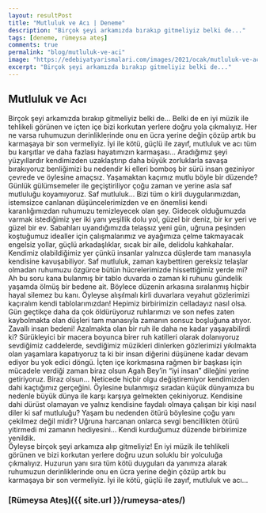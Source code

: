 ```yaml
---
layout: resultPost
title: "Mutluluk ve Acı | Deneme"
description: "Birçok şeyi arkamızda bırakıp gitmeliyiz belki de..."
tags: [deneme, rümeysa ateş]
comments: true
permalink: "blog/mutluluk-ve-aci"
image: "https://edebiyatyarismalari.com/images/2021/ocak/mutluluk-ve-aci.jpeg"
excerpt: "Birçok şeyi arkamızda bırakıp gitmeliyiz belki de..."
---
```


## Mutluluk ve Acı
Birçok şeyi arkamızda bırakıp gitmeliyiz belki de... Belki de en iyi müzik ile tehlikeli görünen ve içten içe bizi korkutan yerlere doğru yola çıkmalıyız. Her ne varsa ruhumuzun derinliklerinde onu en ücra yerine değin çözüp artık bu karmaşaya bir son vermeliyiz. İyi ile kötü, güçlü ile zayıf, mutluluk ve acı tüm bu karşıtlar ve daha fazlası hayatımızın karmaşası... Aradığımız şeyi yüzyıllardır kendimizden uzaklaştırıp daha büyük zorluklarla savaşa bırakıyoruz benliğimizi bu nedendir ki elleri bomboş bir sürü insan geziniyor çevrede ve öylesine amaçsız. Yaşamaktan kaçımız mutlu böyle bir düzende? Günlük gülümsemeler ile geçiştiriliyor çoğu zaman ve yerine asla saf mutluluğu koyamıyoruz. Saf mutluluk... Bizi tüm o kirli duygularımızdan, istemsizce canlanan düşüncelerimizden ve en önemlisi kendi karanlığımızdan ruhumuzu temizleyecek olan şey. Gidecek olduğumuzda varmak istediğimiz yer iki yanı yeşillik dolu yol, güzel bir deniz, bir kır yeri ve güzel bir ev. Sabahları uyandığımızda telaşsız yeni gün, uğruna peşinden koştuğumuz idealler için çalışmalarımız ve ayağımıza çelme takmayacak engelsiz yollar, güçlü arkadaşlıklar, sıcak bir aile, delidolu kahkahalar. Kendimiz olabildiğimiz yer çünkü insanlar yalnızca düşlerde tam manasıyla kendisine kavuşabiliyor. Saf mutluluk, zaman kaybettiren gereksiz telaşlar olmadan ruhumuzu özgürce bütün hücrelerimizde hissettiğimiz yerde mi? Ah bu soru kana bulanmış bir tablo duvarda o zaman ki ruhunu gündelik yaşamda ölmüş bir bedene ait. Böylece düzenin arkasına sıralanmış hiçbir hayal silemez bu kanı. Öyleyse alışılmalı kirli duvarlara veyahut gözlerimizi kaçıralım kendi tablolarımızdan! Hepimiz birbirimizin celladayız nasıl olsa. Gün geçtikçe daha da çok öldürüyoruz ruhlarımızı ve son nefes zaten kaybolmakta olan düşleri tam manasıyla zamanın sonsuz boşluğuna atıyor. Zavallı insan bedeni! Azalmakta olan bir ruh ile daha ne kadar yaşayabilirdi ki? Sürükleyici bir macera boyunca birer ruh katilleri olarak dolanıyoruz sevdiğimiz caddelerde, sevdiğimiz müzikleri dinlerken gözlerimizi yıkılmakta olan yaşamlara kapatıyoruz ta ki bir insan diğerini düşünene kadar devam ediyor bu yok edici döngü. İçten içe korkmasına rağmen bir başkası için mücadele verdiği zaman biraz olsun Agah Bey’in “iyi insan” dileğini yerine getiriyoruz. Biraz olsun... Neticede hiçbir olgu değiştiremiyor kendimizden dahi kaçtığımız gerçeğini. Öylesine bulanmışız sıradan küçük dünyamıza bu nedenle büyük dünya ile karşı karşıya gelmekten çekiniyoruz. Kendisine dahi dürüst olamayan ve yalnız kendisine faydalı olmaya çalışan bir kişi nasıl diler ki saf mutluluğu?  Yaşam bu nedenden ötürü böylesine çoğu yanı çekilmez değil midir? Uğruna harcanan onlarca sevgi bencillikten ötürü yitirmedi mi zamanın hediyesini... Kendi kurduğumuz düzende birbirimize yenildik.  
Öyleyse birçok şeyi arkamıza alıp gitmeliyiz! En iyi müzik ile tehlikeli görünen ve bizi korkutan yerlere doğru uzun soluklu bir yolculuğa çıkmalıyız. Huzurun yanı sıra tüm kötü duyguları da yanımıza alarak ruhumuzun derinliklerinde onu en ücra yerine değin çözüp artık bu karmaşaya bir son vermeliyiz. İyi ile kötü, güçlü ile zayıf, mutluluk ve acı…

### [Rümeysa Ateş]({{ site.url }}/rumeysa-ates/)